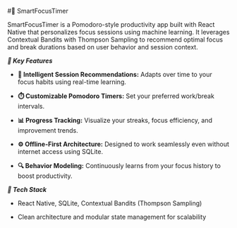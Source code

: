 #📱 SmartFocusTimer

SmartFocusTimer is a Pomodoro-style productivity app built with React Native that personalizes focus sessions using machine learning. It leverages Contextual Bandits with Thompson Sampling to recommend optimal focus and break durations based on user behavior and session context.

***🔑 Key Features***

- **🧠 Intelligent Session Recommendations:** Adapts over time to your focus habits using real-time learning.

- **⏱️ Customizable Pomodoro Timers:** Set your preferred work/break intervals.

- **📊 Progress Tracking:** Visualize your streaks, focus efficiency, and improvement trends.

- **⚙️ Offline-First Architecture:** Designed to work seamlessly even without internet access using SQLite.

- **🔍 Behavior Modeling:** Continuously learns from your focus history to boost productivity.

***🧠 Tech Stack***

- React Native, SQLite, Contextual Bandits (Thompson Sampling)

- Clean architecture and modular state management for scalability
